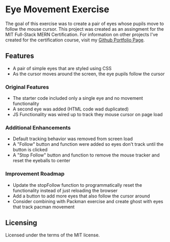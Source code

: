 # Eye Movement Exercise
The goal of this exercise was to create a pair of eyes whose pupils move to follow the mouse cursor. This project was created as an assingment for the MIT Full-Stack MERN Certification. For information on other projects I've created for the certification course, visit my [Github Portfolio Page](https://jasonrahm00.github.io/).
## Features
- A pair of simple eyes that are styled using CSS
- As the cursor moves around the screen, the eye pupils follow the cursor
### Original Features
- The starter code included only a single eye and no movement functionality
- A second eye was added (HTML code wad duplicated)
- JS Functionality was wired up to track they mouse cursor on page load 
### Additional Enhancements
- Default tracking behavior was removed from screen load
- A "Follow" button and function were added so eyes don't track until the button is clicked
- A "Stop Follow" button and function to remove the mouse tracker and reset the eyeballs to center
### Improvement Roadmap
- Update the stopFollow function to programmatically reset the functionality instead of just reloading the browser
- Add a button to add more eyes that also follow the cursor around
- Consider combining with Packman exercise and create ghost with eyes that track pacman movement
## Licensing
Licensed under the terms of the MIT license.
